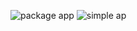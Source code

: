 ![package app ](https://github.com/user-attachments/assets/c5f69135-8bb4-4858-8175-2eb47478925a)
![simple ap](https://github.com/user-attachments/assets/100f1743-8fff-474e-9c3d-02c7aa48db27)
